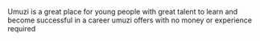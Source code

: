 Umuzi is a great place for young 
people with great talent to learn
and become successful in a career umuzi 
offers with no money or experience required
